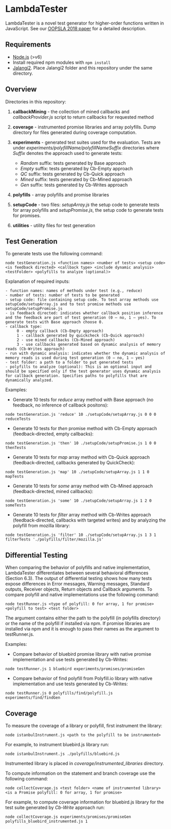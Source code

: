 # LambdaTester
LambdaTester is a novel test generator for higher-order functions written in JavaScript. See our [OOPSLA 2018 paper](http://software-lab.org/publications/oopsla2018_LambdaTester.pdf) for a detailed description.

## Requirements

- [Node.js](https://nodejs.org/en/) (>v6)
- Install required npm modules with `npm install`
- [Jalangi2](https://github.com/Samsung/jalangi2). Place Jalangi2 folder and this repository under the same directory.  

## Overview

Directories in this repository:
1. **callbackMining** - the collection of mined callbacks and *callbackProvider.js* script to return callbacks for requested method
2. **coverage** - instrumented promise libraries and array polyfills. Dump directory for files generated during coverage computation.
3. **experiments** - generated test suites used for the evaluation. Tests are under *experiments/polyfillName/polyfillNameSuffix* directories where *Suffix* denotes the approach used to generate tests:

    - *Random* suffix: tests generated by Base approach
    - *Empty* suffix: tests generated by Cb-Empty approach
    - *QC* suffix: tests generated by Cb-Quick approach
    - *Mined* suffix: tests generated by Cb-Mined approach
    - *Gen* suffix: tests generated by Cb-Writes approach
    
4. **polyfills** - array polyfills and promise libraries
5. **setupCode** - two files: *setupArray.js* the setup code to generate tests for array polyfills and *setupPromise.js*, the setup code to generate tests for promises.
6. **utilities** - utility files for test generation 

## Test Generation
To generate tests use the following command:

`node testGeneration.js <function names> <number of tests> <setup code> <is feedback directed> <callback type> <include dynamic analysis> <testFolder> <polyfills to analyze (optional)>`


Explanation of required inputs:


    - function names: names of methods under test (e.g., reduce)
    - number of tests: number of tests to be generated
    - setup code: file containing setup code. To test array methods use setupCode/setupArray.js and to test promise methods use setupCode/setupPromise.js 
    - is feedback directed: indicates whether callback position inference and the feedback are part of test generation (0 – no, 1 – yes). To generate tests with Base approach choose 0.
    - callback type: 
         0 - empty callback (Cb-Empty approach)
         1 - callback generated by quickcheck (Cb-Quick approach) 
         2 - use mined callbacks (Cb-Mined approach)
         3 - use callbacks generated based on dynamic analysis of memory reads (Cb-Writes approach)
    - run with dynamic analysis: indicates whether the dynamic analysis of memory reads is used during test generation (0 – no, 1 – yes)
    - test folder: a path to a folder to put generated tests
    - polyfills to analyze (optional): This is an optional input and should be specified only if the test generator uses dynamic analysis for callback generation. Specifies paths to polyfills that are dynamically analyzed.

Examples:

- Generate 10 tests for *reduce* array method with Base approach (no feedback, no inference of callback positons):

`node testGeneration.js 'reduce' 10 ./setupCode/setupArray.js 0 0 0 reduceTests`

- Generate 10 tests for *then* promise method with Cb-Empty approach (feedback-directed, empty callbacks):

`node testGeneration.js 'then' 10 ./setupCode/setupPromise.js 1 0 0 thenTests`

- Generate 10 tests for *map* array method with Cb-Quick approach (feedback-directed, callbacks generated by QuickCheck):

`node testGeneration.js 'map' 10 ./setupCode/setupArray.js 1 1 0 mapTests`

- Generate 10 tests for *some* array method with Cb-Mined approach (feedback-directed, mined callbacks):

`node testGeneration.js 'some' 10 ./setupCode/setupArray.js 1 2 0 someTests`

- Generate 10 tests for *filter* array method with Cb-Writes approach (feedback-directed, callbacks with targeted writes) and by analyzing the polyfill from mozilla library:

`node testGeneration.js 'filter' 10 ./setupCode/setupArray.js 1 3 1 filterTests './polyfills/filter/mozilla.js'`

## Differential Testing

When comparing the behavior of polyfills and native implementation, LambdaTester differentiates between several behavioral differences (Section 6.3). The output of differential testing shows how many tests expose differences in Error messages, Warning messages, Standard outputs, Receiver objects, Return objects and Callback arguments. To compare polyfill and native implementations use the following command:

`node testRunner.js <type of polyfill: 0 for array, 1 for promise> <polyfill to test> <test folder>`

The *<polyfill to test>* argument contains either the path to the polyfill (in polyfills directory) or the name of the polyfill if installed via npm. If promise libraries are installed via npm and it is enough to pass their names as the argument to testRunner.js.
 
Examples:

- Compare behavior of bluebird promise library with native promise implementation and use tests generated by Cb-Writes:

`node testRunner.js 1 bluebird experiments/promises/promiseGen`

- Compare behavior of find polyfill from Polyfill.io library with native implementation and use tests generated by Cb-Writes:

`node testRunner.js 0 polyfills/find/polyfill.js experiments/find/findGen`


## Coverage

To measure the coverage of a library or polyfill, first instrument the library:

`node istanbulInstrument.js <path to the polyfill to be instrumented>`

For example, to instrument bluebird.js library run:

`node istanbulInstrument.js ./polyfills/bluebird.js`

Instrumented library is placed in *coverage/instrumented_libraries* directory.

To compute information on the statement and branch coverage use the following command:

`node collectCoverage.js <test folder> <name of instrumented library> <is a Promise polyfill: 0 for array, 1 for promise>`

For example, to compute coverage information for bluebird.js library for the test suite generated by *Cb-Write* approach run:

`node collectCoverage.js experiments/promises/promiseGen polyfills_bluebird_instrumented.js 1`





